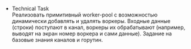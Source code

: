 - Technical Task \
Реализовать примитивный worker-pool с возможностью динамически добавлять и удалять воркеры.
Входные данные (строки) поступают в канал, воркеры их обрабатывают 
(например, выводят на экран номер воркера и сами данные). Задание на базовые знания каналов и горутин.